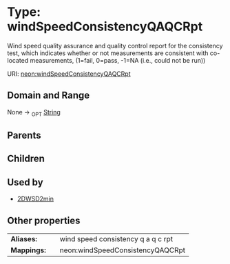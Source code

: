 
# Type: windSpeedConsistencyQAQCRpt


Wind speed quality assurance and quality control report for the consistency test, which indicates whether or not measurements are consistent with co-located measurements, (1=fail, 0=pass, -1=NA (i.e., could not be run))

URI: [neon:windSpeedConsistencyQAQCRpt](https://data.neonscience.org/windSpeedConsistencyQAQCRpt)


## Domain and Range

None ->  <sub>OPT</sub> [String](types/String.md)

## Parents


## Children


## Used by

 * [2DWSD2min](2DWSD2min.md)

## Other properties

|  |  |  |
| --- | --- | --- |
| **Aliases:** | | wind speed consistency q a q c rpt |
| **Mappings:** | | neon:windSpeedConsistencyQAQCRpt |

